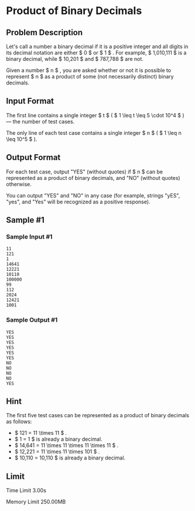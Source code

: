 # Product of Binary Decimals

## Problem Description

Let's call a number a binary decimal if it is a positive integer and all digits in its decimal notation are either $ 0 $ or $ 1 $ . For example, $ 1\,010\,111 $ is a binary decimal, while $ 10\,201 $ and $ 787\,788 $ are not.

Given a number $ n $ , you are asked whether or not it is possible to represent $ n $ as a product of some (not necessarily distinct) binary decimals.

## Input Format

The first line contains a single integer $ t $ ( $ 1 \leq t \leq 5 \cdot 10^4 $ ) — the number of test cases.

The only line of each test case contains a single integer $ n $ ( $ 1 \leq n \leq 10^5 $ ).

## Output Format

For each test case, output "YES" (without quotes) if $ n $ can be represented as a product of binary decimals, and "NO" (without quotes) otherwise.

You can output "YES" and "NO" in any case (for example, strings "yES", "yes", and "Yes" will be recognized as a positive response).

## Sample #1

### Sample Input #1

```
11
121
1
14641
12221
10110
100000
99
112
2024
12421
1001
```

### Sample Output #1

```
YES
YES
YES
YES
YES
YES
NO
NO
NO
NO
YES
```

## Hint

The first five test cases can be represented as a product of binary decimals as follows:

- $ 121 = 11 \times 11 $ .
- $ 1 = 1 $ is already a binary decimal.
- $ 14\,641 = 11 \times 11 \times 11 \times 11 $ .
- $ 12\,221 = 11 \times 11 \times 101 $ .
- $ 10\,110 = 10\,110 $ is already a binary decimal.

## Limit



Time Limit
3.00s

Memory Limit
250.00MB